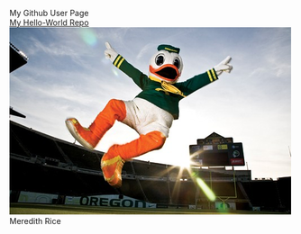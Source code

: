 My Github User Page <br>
[My Hello-World Repo](https://github.com/mrice4/hello-world.git)
![puddles](images/puddles.jpg)
<br>
Meredith Rice
